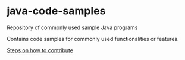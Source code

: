 # java-code-samples
Repository of commonly used sample Java programs

Contains code samples for commonly used functionalities or features.

[Steps on how to contribute](CONTRIBUTING.md)
